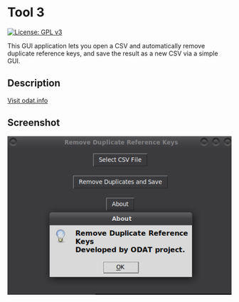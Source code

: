# Tool 3

[![License: GPL v3](https://img.shields.io/badge/License-GPLv3-blue.svg)](https://www.gnu.org/licenses/gpl-3.0)

This GUI application lets you open a CSV and automatically remove duplicate reference keys, and save the result as a new CSV via a simple GUI.

## Description

[Visit odat.info](https://odat.info)

## Screenshot

![Application Screenshot](screen.png)
